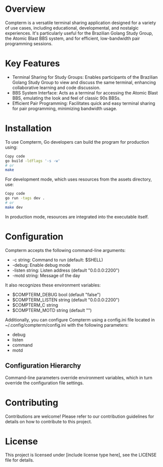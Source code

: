 # Overview

Compterm is a versatile terminal sharing application designed for a variety of use cases, including educational, developmental, and nostalgic experiences. It's particularly useful for the Brazilian Golang Study Group, the Atomic Blast BBS system, and for efficient, low-bandwidth pair programming sessions.

# Key Features

- Terminal Sharing for Study Groups: Enables participants of the Brazilian Golang Study Group to view and discuss the same terminal, enhancing collaborative learning and code discussion.
- BBS System Interface: Acts as a terminal for accessing the Atomic Blast BBS, emulating the look and feel of classic 90s BBSs.
- Efficient Pair Programming: Facilitates quick and easy terminal sharing for pair programming, minimizing bandwidth usage.

# Installation

To use Compterm, Go developers can build the program for production using:

```bash
Copy code
go build -ldflags '-s -w'
# or
make
```

For development mode, which uses resources from the assets directory, use:

```bash
Copy code
go run -tags dev .
# or
make dev
```

In production mode, resources are integrated into the executable itself.

# Configuration

Compterm accepts the following command-line arguments:

- -c string: Command to run (default: $SHELL)
- -debug: Enable debug mode
- -listen string: Listen address (default "0.0.0.0:2200")
- -motd string: Message of the day

It also recognizes these environment variables:

- $COMPTERM_DEBUG bool (default "false")
- $COMPTERM_LISTEN string (default "0.0.0.0:2200")
- $COMPTERM_C string
- $COMPTERM_MOTD string (default "")

Additionally, you can configure Compterm using a config.ini file located in ~/.config/compterm/config.ini with the following parameters:

- debug
- listen
- command
- motd

## Configuration Hierarchy

Command-line parameters override environment variables, which in turn override the configuration file settings.

# Contributing

Contributions are welcome! Please refer to our contribution guidelines for details on how to contribute to this project.

# License

This project is licensed under [include license type here], see the LICENSE file for details.

